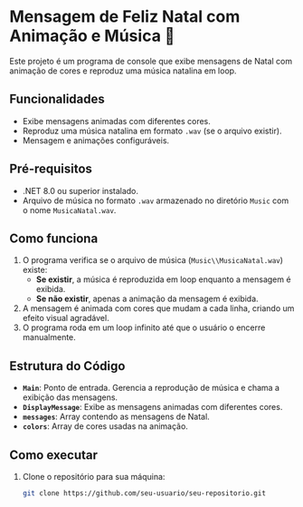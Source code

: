 # Mensagem de Feliz Natal com Animação e Música 🎄

Este projeto é um programa de console que exibe mensagens de Natal com animação de cores e reproduz uma música natalina em loop. 

## Funcionalidades
- Exibe mensagens animadas com diferentes cores.
- Reproduz uma música natalina em formato `.wav` (se o arquivo existir).
- Mensagem e animações configuráveis.

## Pré-requisitos
- .NET 8.0 ou superior instalado.
- Arquivo de música no formato `.wav` armazenado no diretório `Music` com o nome `MusicaNatal.wav`.

## Como funciona
1. O programa verifica se o arquivo de música (`Music\\MusicaNatal.wav`) existe:
   - **Se existir**, a música é reproduzida em loop enquanto a mensagem é exibida.
   - **Se não existir**, apenas a animação da mensagem é exibida.
2. A mensagem é animada com cores que mudam a cada linha, criando um efeito visual agradável.
3. O programa roda em um loop infinito até que o usuário o encerre manualmente.

## Estrutura do Código
- **`Main`**: Ponto de entrada. Gerencia a reprodução de música e chama a exibição das mensagens.
- **`DisplayMessage`**: Exibe as mensagens animadas com diferentes cores.
- **`messages`**: Array contendo as mensagens de Natal.
- **`colors`**: Array de cores usadas na animação.

## Como executar
1. Clone o repositório para sua máquina:
   ```bash
   git clone https://github.com/seu-usuario/seu-repositorio.git

